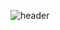 
![header](https://capsule-render.vercel.app/api?type=wave&color=auto&height=300&section=header&text=Welcome%20render&fontSize=90)


<!--
**fkthfvk112/fkthfvk112** is a ✨ _special_ ✨ repository because its `README.md` (this file) appears on your GitHub profile.

Here are some ideas to get you started:

- 🔭 I’m currently working on ...
- 🌱 I’m currently learning ...
- 👯 I’m looking to collaborate on ...
- 🤔 I’m looking for help with ...
- 💬 Ask me about ...
- 📫 How to reach me: ...
- 😄 Pronouns: ...
- ⚡ Fun fact: ...
-->
